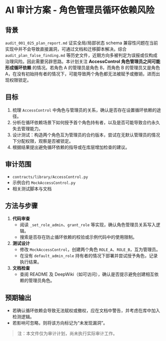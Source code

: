 # AI 审计方案 - 角色管理员循环依赖风险

## 背景
`audit_001_025_plan_report.md` 证实全局/局部状态 schema 兼容性问题在当前实现中并不会导致直接漏洞，可通过文档和迁移脚本解决。综合 `audit_plan_false_finding.md` 等历史文件，近期方向多被判定为误报或仅构成治理风险。因此需要另辟思路。本计划关注 **AccessControl 角色管理员之间可能形成循环依赖** 的情况。若角色 A 的管理员是角色 B，而角色 B 的管理员又是角色 A，在没有初始持有者的情况下，可能导致两个角色都无法被赋予或撤销，进而出现权限锁定。

## 目标
1. 梳理 `AccessControl` 中角色与管理员的关系，确认是否存在设置循环依赖的途径。
2. 分析在循环依赖场景下如何授予首个角色持有者，以及是否可能导致合约永久失去管理能力。
3. 设计测试：构造两个角色互为管理员的合约版本，尝试在无默认管理员的情况下分配权限，观察是否被锁定。
4. 根据结果提出避免循环依赖的指导或在库层增加检查的建议。

## 审计范围
- `contracts/library/AccessControl.py`
- 示例合约 `MockAccessControl.py`
- 相关测试脚本与文档

## 方法与步骤
1. **代码审查**
   - 阅读 `_set_role_admin`、`grant_role` 等实现，确认角色管理员关系写入逻辑。
   - 搜索是否存在防止循环依赖的校验或示例代码中的使用限制。
2. **测试设计**
   - 修改 `MockAccessControl`，创建两个角色 `ROLE_A`、`ROLE_B`，互为管理员。
   - 在没有 `default_admin_role` 持有者的情况下部署并尝试授予角色，记录执行结果。
3. **文档检查**
   - 查阅 README 及 DeepWiki（如可访问），确认是否提示避免创建相互依赖的管理员角色。

## 预期输出
- 若确认循环依赖会导致无法赋权或撤权，应在文档中警告，并考虑在库中加入检测逻辑。
- 若影响可忽略，则将该方向标记为“未发现漏洞”。

> 注：本文件仅为审计计划，尚未执行实际审计工作。
